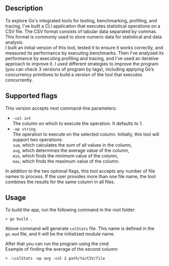 ## Description
To explore Go's integrated tools for testing, benchmarking, profiling,
and tracing, I've built a CLI application that executes statistical operations on 
a CSV file. The CSV format consists of tabular data separated by commas. 
This format is commonly used to store numeric data for statistical and data analysis.\
I built an initial version of this tool, tested it to ensure it works correctly,
and measured its performance by executing benchmarks. Then I've analyzed
its performance by executing profiling and tracing, and I've used an
iterative approach to improve it. I used different strategies to improve
the program (you can check 3 versions of program by tags), including applying Go’s 
concurrency primitives to build a version of the tool that executes concurrently.

## Supported flags
This version accepts next command-line parameters:
- `-col int`\
The column on which to execute the operation. It defaults to 1.
- `-op string`\
The operation to execute on the selected column. Initially, this tool
will support two operations:\
`sum`, which calculates the sum of all values in the column,\
`avg`, which determines the average value of the column,\
`min`, which finds the minimum value of the column,\
`max`, which finds the maximum value of the column.

In addition to the two optional flags, this tool accepts any number of file
names to process. If the user provides more than one file name, the tool
combines the results for the same column in all files.

## Usage
To build the app, run the following command in the root folder:

```
> go build .
```
Above command will generate `colStats` file. This name is defined in the `go.mod` file, and it will be the initialized module name.

After that you can run the program using the cmd.\
Example of finding the average of the second column:

```
> .\colStats -op avg -col 2 path/to/CSV/file
```